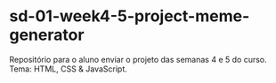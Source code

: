 # sd-01-week4-5-project-meme-generator
Repositório para o aluno enviar o projeto das semanas 4 e 5 do curso. Tema: HTML, CSS &amp; JavaScript.
